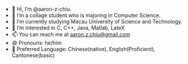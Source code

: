 - 👋 Hi, I’m @aaron-z-chiu.
- 👀 I’m a collage student who is majoring in Computer Science.
- 🌱 I’m currently studying Macau University of Science and Technology.
- 💞️ I’m interested in C, C++, Java, Matlab, LateX
- 📫 You can reach me at aaron.z.chiu@gmail.com
- 😄 Pronouns: he/him
- 💬 Preferred Language: Chinese(native), English(Proficient), Cantonese(basic)

<!---
aaron-z-chiu/aaron-z-chiu is a ✨ special ✨ repository because its `README.md` (this file) appears on your GitHub profile.
You can click the Preview link to take a look at your changes.
--->
